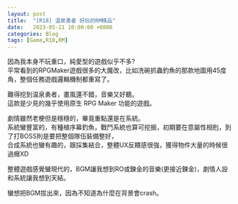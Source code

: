 ```yaml
---
layout: post
title:  "[R18] 温泉勇者 好玩的RM精品"
date:   2023-05-11 10:00:00 +0800
categories: Blog
tags: [Game,R18,RM]
---
```


因為我本身不玩重口，純愛型的遊戲似乎不多?  
平常看到的RPGMaker遊戲很多的大魔改，比如洗碗抓蟲釣魚的那款地圖用45度角，整個任務遊戲邏輯機制都重寫了。

難得挖到温泉勇者，畫風還不錯，音樂又好聽。  
這款是少見的幾乎使用原生 RPG Maker 功能的遊戲。

劇情雖然老梗但是穩穩的，畢竟重點還是在系統。  
系統蠻豐富的，有種植序幕釣魚，戰鬥系統也算可挖掘，初期要在意屬性相剋，到了打BOSS則是要把整個隊伍裝備整好，  
合成系統也蠻有趣的，跟採集結合，整體UX反饋感很強，獲得物件大量的時候很過癮XD

整體遊戲感覺蠻現代的，BGM讓我想到RO或鍊金的音樂(更接近鍊金)，劇情人設和系統讓我想到天結。

蠻想把BGM拔出來，因為不知道為什麼在背景會crash。